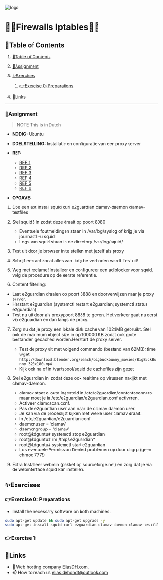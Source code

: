 ![logo](https://eliasdh.com/assets/media/images/logo-github.png)
# 💙🤍Firewalls Iptables🤍💙

## 📘Table of Contents

1. [📘Table of Contents](#📘table-of-contents)
2. [📝Assignment](#📝assignment)
3. [✨Exercises](#✨exercises)
    1. [👉Exercise 0: Preparations](#👉exercise-0-preparations)
    
5. [🔗Links](#🔗links)

---

### 📝Assignment 
> NOTE This is in Dutch

- **NODIG:** Ubuntu
- **DOELSTELLING:** Installatie en configuratie van een proxy server
- **REF:**
    - [REF 1](https://calomel.org/squid_adservers.html)
    - [REF 2](http://www.squid-cache.org/Misc/redirectors.html)
    - [REF 3](http://www.squid-cache.org/Doc/config/cache_dir/)
    - [REF 4](http://ubuntuserverguide.com/2012/06/how-to-install-webmin-on-ubuntu-server-12-04-lts.html)
    - [REF 5](http://www.visolve.com/uploads/resources/squid30.pdf)
    - [REF 6](https://computingforgeeks.com/how-to-setup-squid-proxy-server-on-ubuntu-18-04-ubuntu-16-04-centos7)

- **OPGAVE:**
1. Doe een apt install squid curl e2guardian clamav-daemon clamav-testfiles

2. Stel squid3 in zodat deze draait op poort 8080
    - Eventuele foutmeldingen staan in /var/log/syslog of krijg je via journactl -u squid
    - Logs van squid staan in de directory /var/log/squid/

3. Test uit door je browser in te stellen met jezelf als proxy

4. Schrijf een acl zodat alles van .kdg.be verboden wordt Test uit!

5. Weg met reclame! Installeer en configureer een ad blocker voor squid. volg de procedure op de eerste referentie.

6. Content filtering:
- Laat e2guardian draaien op poort 8888 en doorverwijzen naar je proxy server.
- Herstart e2guardian (systemctl restart e2guardian; systemctl status e2guardian)
- Test nu uit door als proxypoort 8888 te geven. Het verkeer gaat nu eerst via e2guardian en dan langs de proxy.

7. Zorg nu dat je proxy een lokale disk cache van 1024MB gebruikt. Stel ook de maximum object size in op 100000 KB zodat ook grote bestanden gecached worden.Herstart de proxy server.
    - Test de proxy uit met volgend commando (bestand van 62MB): time wget `http://download.blender.org/peach/bigbuckbunny_movies/BigBuckBunny_320x180.mp4`
    - Kijk ook na of in /var/spool/squid de cachefiles zijn gezet

8. Stel e2guardian in, zodat deze ook realtime op virussen nakijkt met clamav-daemon.
    - clamav staat al auto ingesteld in /etc/e2guardian/contentscanners maar moet je in /etc/e2guardian/e2guardian.conf activeren.
    - Activeer clamdscan.conf.
    - Pas de e2guardian user aan naar de clamav daemon user.
    - Je kan via de proceslijst kijken met welke user clamav draait.
    - In /etc/e2guardian/e2guardian.conf
    - daemonuser = 'clamav'
    - daemongroup = 'clamav'
    - root@kdguntu# systemctl stop e2guardian
    - root@kdguntu# rm /tmp/.e2guardian*
    - root@kdguntu# systemctl start e2guardian
    - Los eventuele Permission Denied problemen op door chgrp (geen chmod 777!)

9. Extra Installeer webmin (pakket op sourceforge.net) en zorg dat je via de webinterface squid kan instellen.

## ✨Exercises

### 👉Exercise 0: Preparations

- Install the necessary software on both machines.
```bash
sudo apt-get update && sudo apt-get upgrade -y
sudo apt-get install squid curl e2guardian clamav-daemon clamav-testfiles -y
```

### 👉Exercise 1: 





## 🔗Links
- 👯 Web hosting company [EliasDH.com](https://eliasdh.com).
- 📫 How to reach us elias.dehondt@outlook.com
